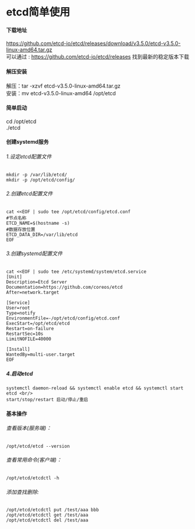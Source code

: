 # etcd简单使用
#### 下载地址
  https://github.com/etcd-io/etcd/releases/download/v3.5.0/etcd-v3.5.0-linux-amd64.tar.gz <br/>
  可以通过 : https://github.com/etcd-io/etcd/releases  找到最新的稳定版本下载
  
#### 解压安装
  解压：tar -xzvf etcd-v3.5.0-linux-amd64.tar.gz <br/>
  安装：mv etcd-v3.5.0-linux-amd64 /opt/etcd

#### 简单启动
  cd /opt/etcd <br/>
  ./etcd

#### 创建systemd服务
  ###### 1.设定etcd配置文件
    mkdir -p /var/lib/etcd/  
    mkdir -p /opt/etcd/config/
  ###### 2.创建etcd配置文件
    cat <<EOF | sudo tee /opt/etcd/config/etcd.conf
    #节点名称
    ETCD_NAME=$(hostname -s)
    #数据存放位置
    ETCD_DATA_DIR=/var/lib/etcd
    EOF
  ###### 3.创建systemd配置文件
    cat <<EOF | sudo tee /etc/systemd/system/etcd.service
    [Unit]
    Description=Etcd Server
    Documentation=https://github.com/coreos/etcd
    After=network.target

    [Service]
    User=root
    Type=notify
    EnvironmentFile=-/opt/etcd/config/etcd.conf
    ExecStart=/opt/etcd/etcd
    Restart=on-failure
    RestartSec=10s
    LimitNOFILE=40000

    [Install]
    WantedBy=multi-user.target
    EOF
    
  ##### 4.启动etcd
    systemctl daemon-reload && systemctl enable etcd && systemctl start etcd <br/>
    start/stop/restart 启动/停止/重启
    
#### 基本操作
  ###### 查看版本(服务端)：
    /opt/etcd/etcd --version
  
  ###### 查看常用命令(客户端)：
    /opt/etcd/etcdctl -h
  ###### 添加查找删除:
    /opt/etcd/etcdctl put /test/aaa bbb 
    /opt/etcd/etcdctl get /test/aaa
    /opt/etcd/etcdctl del /test/aaa
